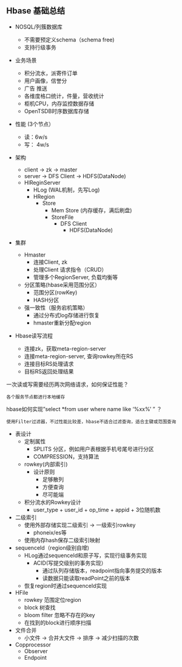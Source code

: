 ## Hbase 基础总结

* NOSQL/列簇数据库
    * 不需要预定义schema（schema free)
    * 支持行级事务

* 业务场景
    * 积分流水，派寄件订单
    * 用户画像，信誉分
    * 广告 推送
    * 各维度格口统计，件量，营收统计
    * 柜机CPU，内存监控数据存储
    * OpenTSDB时序数据库存储

* 性能 (3个节点）
    * 读：6w/s 
    * 写： 4w/s

* 架构
    * client -> zk -> master
    * server -> DFS Client -> HDFS(DataNode)
    * HlReginServer
        * HLog (WAL机制，先写Log)
        * HRegion
            * Store
                * Mem Store (内存缓存，满后刷盘)
                * StoreFile
                    * DFS Client
                        * HDFS(DataNode)
* 集群
    * Hmaster
        * 连接Client, zk
        * 处理Client 请求指令（CRUD）
        * 管理多个RegionServer, 负载均衡等
    * 分区策略(hbase采用范围分区）
        * 范围分区(rowKey)
        * HASH分区
    * 强一致性（服务宕机策略）
        * 通过分布式log存储进行恢复
        * hmaster重新分配region

* Hbase读写流程
    * 连接zk，获取meta-region-server
    * 连接meta-region-server, 查询rowkey所在RS
    * 连接目标RS处理请求
    * 目标RS返回处理结果

一次读或写需要经历两次网络请求，如何保证性能？

	各个服务节点都进行本地缓存

hbase如何实现”select *from user where name like ‘%xx%’ ” ？

	使用Filter过滤器，不过性能比较差，hbase不适合过滤查询，适合主键或范围查询
	
* 表设计
    * 定制属性
        * SPLITS 分区，例如用户表根据手机号尾号进行分区
        * COMPRESSION，支持算法
    * rowkey(内部索引)
        * 设计原则
            * 足够散列
            * 方便查询
            * 尽可能端
    * 积分流水的Rowkey设计
        * user_type + user_id + op_time + appid + 3位随机数
* 二级索引
    * 使用外部存储实现二级索引 -> 一级索引rowkey
        * phoneix/es等
    * 使用内存hash保存二级索引映射
* sequenceId（region级别自增)
    * HLog通过sequenceId和原子写，实现行级事务实现
        * ACID(写提交级别的事务实现）
            * 通过队列存储版本，readpoint指向事务提交的版本
            * 读数据只能读取readPoint之前的版本
    * 恢复region时通过sequenceId实现
* HFile
    * rowkey 范围定位region
    * block 树查找
    * bloom filter 忽略不存在的key
    * 在找到的block进行顺序扫描
* 文件合并
    * 小文件  -> 合并大文件 -> 排序 -> 减少扫描的次数
* Copprocessor
    * Observer
    * Endpoint

